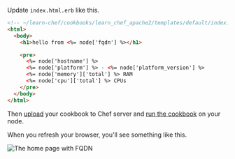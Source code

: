 Update <code class="file-path">index.html.erb</code> like this.

```html
<!-- ~/learn-chef/cookbooks/learn_chef_apache2/templates/default/index.html.erb -->
<html>
  <body>
    <h1>hello from <%= node['fqdn'] %></h1>

    <pre>
      <%= node['hostname'] %>
      <%= node['platform'] %> - <%= node['platform_version'] %>
      <%= node['memory']['total'] %> RAM
      <%= node['cpu']['total'] %> CPUs
    </pre>
  </body>
</html>
```

Then [upload](/modules/manage-a-node/ubuntu/hosted/update-your-nodes-configuration#step3) your cookbook to Chef server and [run the cookbook](/modules/manage-a-node/ubuntu/hosted/update-your-nodes-configuration#step4) on your node.

When you refresh your browser, you'll see something like this.

![The home page with FQDN](ubuntu/webserver-template-more.png)
